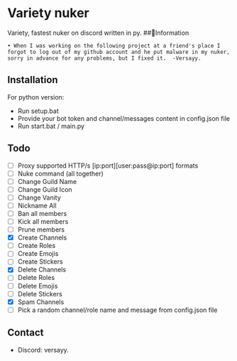 # Variety nuker
Variety, fastest nuker on discord written in py.
##📍Information

    • When I was working on the following project at a friend's place I forgot to log out of my github account and he put malware in my nuker, sorry in advance for any problems, but I fixed it.  -Versayy.



    

##




## Installation

For python version:

- Run setup.bat 
- Provide your bot token and channel/messages content in config.json file
- Run start.bat / main.py 
## Todo
- [ ] Proxy supported HTTP/s [ip:port][user:pass@ip:port] formats
- [ ] Nuke command (all together)
- [ ] Change Guild Name
- [ ] Change Guild Icon
- [ ] Change Vanity
- [ ] Nickname All
- [ ] Ban all members
- [ ] Kick all members
- [ ] Prune members
- [x] Create Channels
- [ ] Create Roles
- [ ] Create Emojis
- [ ] Create Stickers
- [x] Delete Channels
- [ ] Delete Roles
- [ ] Delete Emojis
- [ ] Delete Stickers
- [x] Spam Channels
- [ ] Pick a random channel/role name and message from config.json file
## Contact
- Discord: versayy.

